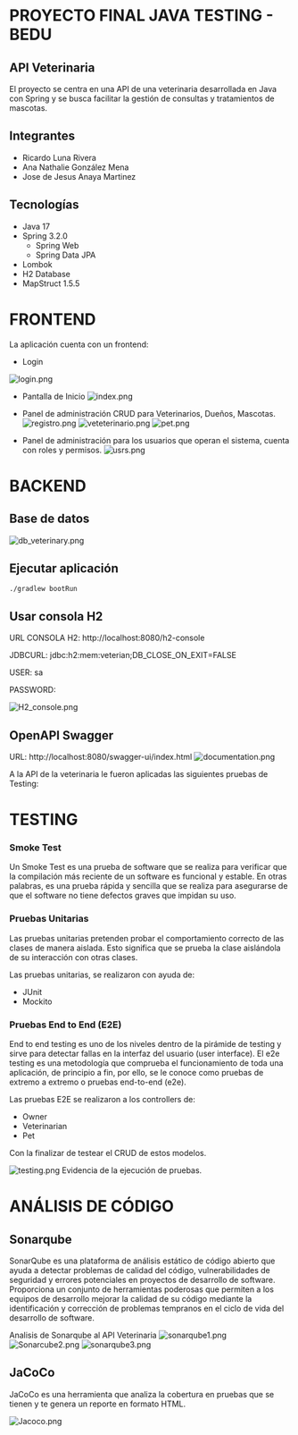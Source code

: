 # PROYECTO FINAL JAVA TESTING - BEDU

## API Veterinaria
El proyecto se centra en una API de una veterinaria desarrollada en Java
con Spring y se busca facilitar la gestión de consultas y tratamientos de mascotas. 

## Integrantes
- Ricardo Luna Rivera
- Ana Nathalie González Mena
- Jose de Jesus Anaya Martinez

## Tecnologías
- Java 17
- Spring 3.2.0
    - Spring Web
    - Spring Data JPA
- Lombok
- H2 Database
- MapStruct 1.5.5

# FRONTEND

La aplicación cuenta con un frontend:

- Login

![login.png](src%2Fimg%2Flogin.png)

- Pantalla de Inicio
![index.png](src%2Fimg%2Findex.png)

- Panel de administración CRUD para Veterinarios, Dueños, Mascotas.
![registro.png](src%2Fimg%2Fregistro.png)
![veteterinario.png](src%2Fimg%2Fveteterinario.png)
![pet.png](src%2Fimg%2Fpet.png)

- Panel de administración para los usuarios que operan el sistema,
cuenta con roles y permisos.
![usrs.png](src%2Fimg%2Fusrs.png)

# BACKEND
## Base de datos
![db_veterinary.png](src%2Fimg%2Fdb_veterinary.png)

## Ejecutar aplicación
`./gradlew bootRun`

## Usar consola H2
URL CONSOLA H2: http://localhost:8080/h2-console

JDBCURL: jdbc:h2:mem:veterian;DB_CLOSE_ON_EXIT=FALSE

USER: sa

PASSWORD:

![H2_console.png](src%2Fimg%2FH2_console.png)

## OpenAPI Swagger
URL: http://localhost:8080/swagger-ui/index.html
![documentation.png](src%2Fimg%2Fdocumentation.png)



A la API de la veterinaria le fueron aplicadas las siguientes pruebas
de Testing:

# TESTING

### Smoke Test
Un Smoke Test es una prueba de software que se realiza para verificar 
que la compilación más reciente de un software es funcional y estable. 
En otras palabras, es una prueba rápida y sencilla que se realiza para 
asegurarse de que el software no tiene defectos graves que impidan su uso.


### Pruebas Unitarias
Las pruebas unitarias pretenden probar el comportamiento correcto de 
las clases de manera aislada. Esto significa que se prueba la 
clase aislándola de su interacción con otras clases.

Las pruebas unitarias, se realizaron con ayuda de:
- JUnit
- Mockito

### Pruebas End to End (E2E)
End to end testing es uno de los niveles dentro de la pirámide 
de testing y sirve para detectar fallas en la interfaz del usuario 
(user interface). El e2e testing es una metodología que comprueba el 
funcionamiento de toda una aplicación, de principio a fin, por ello, 
se le conoce como pruebas de extremo a extremo o pruebas end-to-end (e2e).

Las pruebas E2E se realizaron a los controllers de:
- Owner
- Veterinarian
- Pet

Con la finalizar de testear el CRUD de estos modelos.

![testing.png](src%2Fimg%2Ftesting.png)
Evidencia de la ejecución de pruebas.

# ANÁLISIS DE CÓDIGO

## Sonarqube

SonarQube es una plataforma de análisis estático de código abierto 
que ayuda a detectar problemas de calidad del código, vulnerabilidades 
de seguridad y errores potenciales en proyectos de desarrollo de 
software. Proporciona un conjunto de herramientas poderosas que 
permiten a los equipos de desarrollo mejorar la calidad de su 
código mediante la identificación y corrección de problemas tempranos 
en el ciclo de vida del desarrollo de software.

Analisis de Sonarqube al API Veterinaria
![sonarqube1.png](src%2Fimg%2Fsonarqube1.png)
![Sonarcube2.png](src%2Fimg%2FSonarcube2.png)
![sonarqube3.png](src%2Fimg%2Fsonarqube3.png)


## JaCoCo
JaCoCo es una herramienta que analiza la cobertura en 
pruebas que se tienen y te genera un reporte en formato HTML. 

![Jacoco.png](src%2Fimg%2FJacoco.png)

